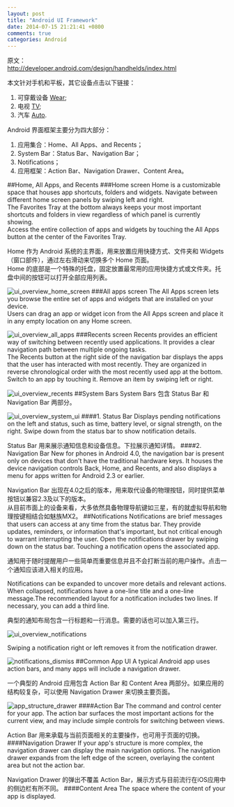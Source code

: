 ```yaml
---
layout: post
title: "Android UI Framework"
date: 2014-07-15 21:21:41 +0800
comments: true
categories: Android
---
```

原文：  
<http://developer.android.com/design/handhelds/index.html>

本文针对手机和平板，其它设备点击以下链接：  
1. 可穿戴设备 [Wear](http://developer.android.com/design/wear/index.html);  
2. 电视 [TV](http://developer.android.com/design/tv/index.html);  
3. 汽车 [Auto](http://developer.android.com/design/auto/index.html).

Android 界面框架主要分为四大部分：  
1. 应用集合：Home、All Apps、and Recents；  
2. System Bar：Status Bar、Navigation Bar；  
3. Notifications；  
4. 应用框架：Action Bar、Navigation Drawer、Content Area。
<!--more-->

##Home, All Apps, and Recents
###Home screen
Home is a customizable space that houses app shortcuts, folders and widgets. Navigate between different home screen panels by swiping left and right.  
The Favorites Tray at the bottom always keeps your most important shortcuts and folders in view regardless of which panel is currently showing.  
Access the entire collection of apps and widgets by touching the All Apps button at the center of the Favorites Tray.

Home 作为 Android 系统的主界面，用来放置应用快捷方式、文件夹和 Widgets（窗口部件），通过左右滑动来切换多个 Home 页面。  
Home 的底部是一个特殊的托盘，固定放置最常用的应用快捷方式或文件夹。托盘中间的按钮可以打开全部应用列表。

![ui_overview_home_screen](/images/ui_overview_home_screen.png)
###All apps screen
The All Apps screen lets you browse the entire set of apps and widgets that are installed on your device.  
Users can drag an app or widget icon from the All Apps screen and place it in any empty location on any Home screen.

![ui_overview_all_apps](/images/ui_overview_all_apps.png)
###Recents screen
Recents provides an efficient way of switching between recently used applications. It provides a clear navigation path between multiple ongoing tasks.  
The Recents button at the right side of the navigation bar displays the apps that the user has interacted with most recently. They are organized in reverse chronological order with the most recently used app at the bottom.  
Switch to an app by touching it. Remove an item by swiping left or right.

![ui_overview_recents](/images/ui_overview_recents.png)
##System Bars
System Bars 包含 Status Bar 和 Navigation Bar 两部分。

![ui_overview_system_ui](/images/ui_overview_system_ui.png)
####1. Status Bar
Displays pending notifications on the left and status, such as time, battery level, or signal strength, on the right. Swipe down from the status bar to show notification details.
  
Status Bar 用来展示通知信息和设备信息。下拉展示通知详情。
####2. Navigation Bar
New for phones in Android 4.0, the navigation bar is present only on devices that don't have the traditional hardware keys. It houses the device navigation controls Back, Home, and Recents, and also displays a menu for apps written for Android 2.3 or earlier. 
 
Navigation Bar 出现在4.0之后的版本，用来取代设备的物理按钮，同时提供菜单按钮以兼容2.3及以下的版本。  
从目前市面上的设备来看，大多依然具备物理导航键如三星，有的就虚拟导航和物理按键相结合如魅族MX2。
##Notifications
Notifications are brief messages that users can access at any time from the status bar. They provide updates, reminders, or information that's important, but not critical enough to warrant interrupting the user. Open the notifications drawer by swiping down on the status bar. Touching a notification opens the associated app.
  
通知用于随时提醒用户一些简单而重要信息并且不会打断当前的用户操作。点击一个通知应该进入相关的应用。

Notifications can be expanded to uncover more details and relevant actions. When collapsed, notifications have a one-line title and a one-line message.The recommended layout for a notification includes two lines. If necessary, you can add a third line. 
 
典型的通知布局包含一行标题和一行消息。需要的话也可以加入第三行。

![ui_overview_notifications](/images/ui_overview_notifications.png)

Swiping a notification right or left removes it from the notification drawer.

![notifications_dismiss](/images/notifications_dismiss.png)
##Common App UI
A typical Android app uses action bars, and many apps will include a navigation drawer.
  
一个典型的 Android 应用包含 Action Bar 和 Content Area 两部分。如果应用的结构较复杂，可以使用 Navigation Drawer 来切换主要页面。

![app_structure_drawer](/images/app_structure_drawer.png)
####Action Bar
The command and control center for your app. The action bar surfaces the most important actions for the current view, and may include simple controls for switching between views.
  
Action Bar 用来承载与当前页面相关的主要操作，也可用于页面的切换。
####Navigation Drawer
If your app's structure is more complex, the navigation drawer can display the main navigation options. The navigation drawer expands from the left edge of the screen, overlaying the content area but not the action bar.

Navigation Drawer 的弹出不覆盖 Action Bar，展示方式与目前流行在iOS应用中的侧边栏有所不同。
####Content Area
The space where the content of your app is displayed.